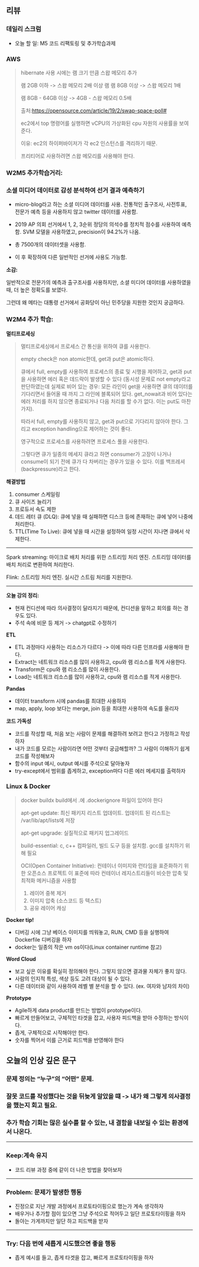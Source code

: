 ## 리뷰
  ### 데일리 스크럼
  
  * 오늘 할 일: M5 코드 리팩토링 및 추가학습과제

### AWS
>  hibernate 사용 시에는 램 크기 만큼 스왑 메모리 추가
>
>  램 2GB 이하 -> 스왑 메모리 2배 이상 
>  램
>  램 8GB 이상 -> 스왑 메모리 1배
>
>  램 8GB - 64GB 이상 -> 4GB - 스왑 메모리 0.5배
>
>  출처:https://opensource.com/article/19/2/swap-space-poll#
>
>  ec2에서 top 명령어를 실행하면 vCPU의 가상화된 cpu 자원의 사용률을 보여준다.
>
>  이유: ec2의 하이퍼바이저가 각 ec2 인스턴스를 격리하기 때문.
>
>  프리티어로 사용하려면 스왑 메모리를 사용해야 한다.

### W2M5 추가학습거리:

### 소셜 미디어 데이터로 감성 분석하여 선거 결과 예측하기

- micro-blog라고 하는 소셜 미디어 데이터를 사용. 전통적인 출구조사, 사전투표, 전문가 예측 등을 사용하지 않고 twitter 데이터를 사용함.

- 2019 AP 의회 선거에서 1, 2, 3순위 정당의 의석수를 정치적 점수를 사용하여 예측함. SVM 모델을 사용하였고, precision이 94.2%가 나옴.

- 총 7500개의 데이터셋을 사용함.

- 이 후 확장하여 다른 일반적인 선거에 사용도 가능함.

**소감:** 

일반적으로 전문가의 예측과 출구조사를 사용하지만, 소셜 미디어 데이터를 사용하였을 때, 더 높은 정확도를 보였다. 

그런데 왜 메타는 대통령 선거에서 공화당이 아닌 민주당을 지원한 것인지 궁금하다.

### W2M4 추가 학습:

**멀티프로세싱**

> 멀티프로세싱에서 프로세스 간 통신을 위하여 큐를 사용한다.
> 
> empty check은 non atomic한데, get과 put은 atomic하다.
> 
> 큐에서 full, empty를 사용하여 프로세스의 종료 및 시행을 제어하고, get과 put을 사용하면 에러 혹은 데드락이 발생할 수 있다 (동시성 문제로 not empty라고 판단하였는데 실제로 비어 있는 경우: 모든 라인이 get을 사용하면 큐의 데이터를 기다리면서 들어올 때 까지 그 라인에 블록되어 있다. get_nowait과 비어 있다는 에러 처리를 하지 않으면 종료되거나 다음 처리를 할 수가 없다. 이는 put도 마찬가지).
> 
> 따라서 full, empty를 사용하지 않고, get과 put으로 기다리지 않아야 한다.
> 그리고 exception handling으로 제어하는 것이 좋다.
> 
> 영구적으로 프로세스를 사용하려면 프로세스 풀을 사용한다.
> 
> 그렇다면 큐가 일종의 메세지 큐라고 하면 consumer가 고장이 나거나 consume이 되기 전에 큐가 다 차버리는 경우가 있을 수 있다. 이를 백프레셔(backpressure)라고 한다.

**해결방법**

1. consumer 스케일링
2. 큐 사이즈 늘리기
3. 프로듀서 속도 제한
4. 데드 레터 큐 (DLQ): 큐에 넣을 때 실패하면 디스크 등에 존재하는 큐에 넣어 나중에 처리한다.
5. TTL(Time To Live): 큐에 넣을 때 시간을 설정하여 일정 시간이 지나면 큐에서 삭제한다.

---

Spark streaming: 마이크로 배치 처리를 위한 스트리밍 처리 엔진. 스트리밍 데이터를 배치 처리로 변환하여 처리한다.

Flink: 스트리밍 처리 엔진. 실시간 스트림 처리를 지원한다.

---

**오늘 강의 정리:**

- 현재 컨디션에 따라 의사결정이 달라지기 때문에, 컨디션을 말하고 회의를 하는 경우도 있다.
- 주석 속에 비문 등 제거 -> chatgpt로 수정하기

**ETL**
- ETL 과정마다 사용하는 리소스가 다르다 -> 이에 따라 다른 인프라를 사용해야 한다.
- Extract는 네트워크 리소스를 많이 사용하고, cpu와 램 리소스를 적게 사용한다.
- Transform은 cpu와 램 리소스를 많이 사용한다.
- Load는 네트워크 리소스를 많이 사용하고, cpu와 램 리소스를 적게 사용한다.

**Pandas**
- 데이터 transform 시에 pandas를 최대한 사용하자
- map, apply, loop 보다는 merge, join 등을 최대한 사용하여 속도를 올리자

**코드 가독성**
- 코드를 작성할 때, 처음 보는 사람이 문제를 해결하려 보려고 한다고 가정하고 작성하자
- 내가 코드를 모르는 사람이라면 어떤 것부터 궁금해할까? 그 사람이 이해하기 쉽게 코드를 작성해보자
- 함수의 input 예시, output 예시를 주석으로 달아놓자
- try-except에서 범위를 좁게하고, exception마다 다른 에러 메세지를 출력하자


### Linux & Docker 
> docker buildx build에서 .에 .dockerignore 파일이 있어야 한다
> 
> apt-get update: 최신 패키지 리스트 업데이트. 업데이트 된 리스트는 /var/lib/apt/lists에 저장
> 
> apt-get upgrade: 실질적으로 패키지 업그레이드
> 
> build-essential: c, c++ 컴파일러, 빌드 도구 등을 설치함. gcc를 설치하기 위해 필요
> 
> OCI(Open Container Initiative): 컨테이너 이미지와 런타임을 표준화하기 위한 오픈소스 프로젝트
이 표준에 따라 컨테이너 레지스트리들이 비슷한 압축 및 최적화 메커니즘을 사용함
>
> 1. 레이어 중복 제거
> 2. 이미지 압축 (소스코드 등 텍스트)
> 3. 공유 레이어 캐싱

**Docker tip!**
- 디버깅 시에 그냥 베이스 이미지를 띄워놓고, RUN, CMD 등을 실행하여 Dockerfile 디버깅을 하자
- docker는 일종의 작은 vm os이다(Linux container runtime 참고)

**Word Cloud**
- 보고 싶은 이유를 확실히 정의해야 한다. 그렇지 않으면 결과물 자체가 좋지 않다.
- 사람의 인지적 특성, 색상 등도 고려 대상이 될 수 있다.
- 다른 데이터와 같이 사용하여 레벨 별 분석을 할 수 있다. (ex. 여자와 남자의 차이)

**Prototype**
- Agile하게 data product를 만드는 방법이 prototype이다.
- 빠르게 만들어보고, 구체적인 타겟을 잡고, 사용자 피드백을 받아 수정하는 방식이다.
- 좁게, 구체적으로 시작해야만 한다.
- 숫자를 찍어서 이를 근거로 피드백을 반영해야 한다

## 오늘의 인상 깊은 문구

### 문제 정의는 “누구”의 “어떤” 문제.

### 잘못 코드를 작성했다는 것을 뒤늦게 알았을 떄 -> 내가 왜 그렇게 의사결정을 했는지 회고 필요.

### 추가 학습 기회는 많은 실수를 할 수 있는, 내 결함을 내보일 수 있는 환경에서 나온다.

---

### Keep:계속 유지
  - 코드 리뷰 과정 중에 같이 더 나은 방법을 찾아보자

---

### Problem: 문제가 발생한 행동
  - 진정으로 지난 개발 과정에서 프로토타이핑으로 했는가 계속 생각하자
  - 배우거나 추가할 점이 있으면 그냥 주석으로 적어두고 일단 프로토타이핑을 하자
  - 돌아는 가게까지만 일단 하고 피드백을 받자

---
### Try: 다음 번에 새롭게 시도했으면 좋을 행동
  - 좁게 예시를 들고, 좁게 타겟을 잡고, 빠르게 프로토타이핑을 하자